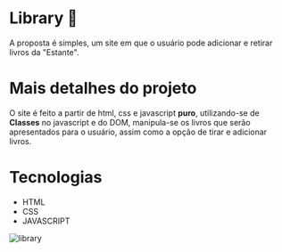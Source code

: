 # Library &#128214;
A proposta é simples, um site em que o usuário pode adicionar e retirar livros da "Estante".
# Mais detalhes do projeto
O site é feito a partir de html, css e javascript <b>puro</b>, utilizando-se de <b>Classes</b> no javascript e do DOM, manipula-se os livros que serão apresentados para o usuário, assim como a opção de tirar e adicionar livros.
# Tecnologias
<ul>
<li>HTML</li>
<li>CSS</li>
<li>JAVASCRIPT</li>
</ul>

![library](https://user-images.githubusercontent.com/115052701/223454354-33349f4b-f8bd-4841-9612-8db424cd5bca.PNG)
